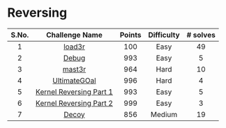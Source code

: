 # Reversing

|S.No.| Challenge Name | Points | Difficulty |# solves|
|:---:|:--------------:|:------:|:----------:|:------:|
|1|[load3r](load3r/)|100| Easy| 49|
|2| [Debug](Debug/)| 993 | Easy  |5       |
|3|[mast3r](mast3r/)|964| Hard| 10|
|4| [UltimateGOal](UltimateGOal/)| 996 | Hard |4   |
|5| [Kernel Reversing Part 1](KernelReversing/Part_1)| 993 | Easy |5   |
|6| [Kernel Reversing Part 2](KernelReversing/Part_2)| 999 | Easy |3   |
|7| [Decoy](Decoy/)|856|Medium|19|
